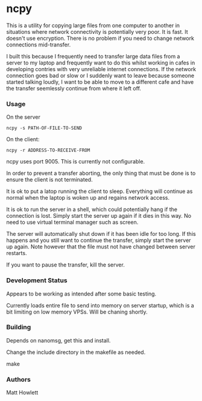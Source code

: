 # ncpy

This is a utility for copying large files from one computer to another in situations where 
network connectivity is potentially very poor. It is fast. It doesn't use encryption. There
is no problem if you need to change network connections mid-transfer.

I built this because I frequently need to transfer large data files from a server to my laptop and
frequently want to do this whilst working in cafes in developing contries with very unreliable
internet connections. If the network connection goes bad or slow or I suddenly want to leave
because someone started talking loudly, I want to be able to move to a different
cafe and have the transfer seemlessly continue from where it left off.


### Usage

On the server

    ncpy -s PATH-OF-FILE-TO-SEND
    
On the client:

    ncpy -r ADDRESS-TO-RECEIVE-FROM
    
ncpy uses port 9005. This is currently not configurable. 

In order to prevent a transfer aborting, the only thing that must be done is to
ensure the client is not terminated.

It is ok to put a latop running the client to sleep. Everything will continue as 
normal when the laptop is woken up and regains network access.

It is ok to run the server in a shell, which could potentially hang if the connection
is lost. Simply start the server up again if it dies in this way. No need to use
virtual terminal manager such as screen.

The server will automatically shut down if it has been idle for too long. If this
happens and you still want to continue the transfer, simply start the server up
again. Note however that the file must not have changed between server restarts.

If you want to pause the transfer, kill the server.


### Development Status

Appears to be working as intended after some basic testing.

Currently loads entire file to send into memory on server startup, which is a bit
limiting on low memory VPSs. Will be chaning shortly.


### Building

Depends on nanomsg, get this and install.

Change the include directory in the makefile as needed.

make

### Authors

Matt Howlett
